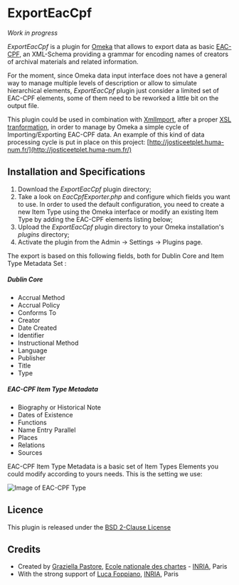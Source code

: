 # ExportEacCpf

_*Work in progress*_

*ExportEacCpf* is a plugin for [Omeka](https://omeka.org/) that allows to export data as basic [EAC-CPF](http://eac.staatsbibliothek-berlin.de/index.php), an XML-Schema providing a grammar for encoding names of creators of archival materials and related information. 

For the moment, since Omeka data input interface does not have a general way to manage multiple levels of description or allow to simulate hierarchical elements, *ExportEacCpf* plugin just consider a limited set of EAC-CPF elements, some of them need to be reworked a little bit on the output file.

This plugin could be used in combination with [XmlImport](https://github.com/Daniel-KM/XmlImport), after a proper [XSL tranformation](https://github.com/sgraziella/prosopography_LJP/tree/master/EACtoXML), in order to manage by Omeka a simple cycle of Importing/Exporting EAC-CPF data. 
An example of this kind of data processing cycle is put in place on this project: [http://josticeetplet.huma-num.fr/](http://josticeetplet.huma-num.fr/)


## Installation and Specifications
1. Download the *ExportEacCpf* plugin directory;
2. Take a look on *EacCpfExporter.php* and configure which fields you want to use. In order to used the default configuration, you need to create a new Item Type using the Omeka interface or modify an existing Item Type by adding the EAC-CPF elements listing below;
3. Upload the *ExportEacCpf* plugin directory to your Omeka installation's *plugins* directory;
4. Activate the plugin from the Admin → Settings → Plugins page.

The export is based on this following fields, both for Dublin Core and Item Type Metadata Set :

##### Dublin Core 
- Accrual Method
- Accrual Policy
- Conforms To
- Creator
- Date Created
- Identifier
- Instructional Method
- Language
- Publisher
- Title
- Type

##### EAC-CPF Item Type Metadata
- Biography or Historical Note
- Dates of Existence
- Functions
- Name Entry Parallel
- Places
- Relations
- Sources

EAC-CPF Item Type Metadata is a basic set of Item Types Elements you could modify according to yours needs. This is the setting we use:

![Image of EAC-CPF Type](https://github.com/sgraziella/ExportEacCpf/blob/master/Person-EAC-CPF-ElementTypeFR.png)


## Licence
This plugin is released under the [BSD 2-Clause License](https://opensource.org/licenses/BSD-2-Clause)


## Credits
- Created by [Graziella Pastore](https://github.com/sgraziella), [Ecole nationale des chartes](http://www.enc-sorbonne.fr/fr/graziella-pastore) - [INRIA](http://www.inria.fr/), Paris
- With the strong support of [Luca Foppiano](https://github.com/lfoppiano), [INRIA](http://www.inria.fr/), Paris
